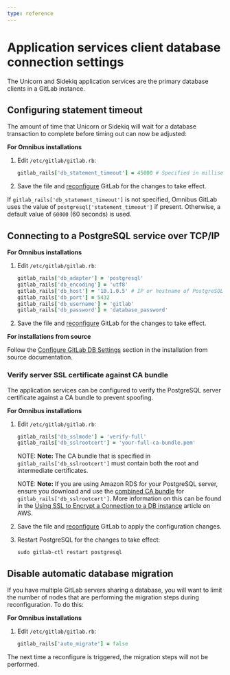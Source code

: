 ```yaml
---
type: reference
---
```


# Application services client database connection settings

The Unicorn and Sidekiq application services are the primary database clients
in a GitLab instance.

## Configuring statement timeout

The amount of time that Unicorn or Sidekiq will wait for a database transaction
to complete before timing out can now be adjusted:

**For Omnibus installations**

1. Edit `/etc/gitlab/gitlab.rb`:

   ```ruby
   gitlab_rails['db_statement_timeout'] = 45000 # Specified in milliseconds
   ```

1. Save the file and [reconfigure](../restart_gitlab.md#omnibus-gitlab-reconfigure)
   GitLab for the changes to take effect.

If `gitlab_rails['db_statement_timeout']` is not specified, Omnibus GitLab
uses the value of `postgresql['statement_timeout']` if present. Otherwise, a
default value of `60000` (60 seconds) is used.

## Connecting to a PostgreSQL service over TCP/IP

**For Omnibus installations**

1. Edit `/etc/gitlab/gitlab.rb`:

   ```ruby
   gitlab_rails['db_adapter'] = 'postgresql'
   gitlab_rails['db_encoding'] = 'utf8'
   gitlab_rails['db_host'] = '10.1.0.5' # IP or hostname of PostgreSQL server
   gitlab_rails['db_port'] = 5432
   gitlab_rails['db_username'] = 'gitlab'
   gitlab_rails['db_password'] = 'database_password'
   ```

1. Save the file and [reconfigure](../restart_gitlab.md#omnibus-gitlab-reconfigure)
   GitLab for the changes to take effect.

**For installations from source**

Follow the [Configure GitLab DB Settings](../install/installation.html#configure-gitlab-db-settings) section in the
installation from source documentation.

### Verify server SSL certificate against CA bundle

The application services can be configured to verify the PostgreSQL server
certificate against a CA bundle to prevent spoofing.

**For Omnibus installations**

1. Edit `/etc/gitlab/gitlab.rb`:

   ```ruby
   gitlab_rails['db_sslmode'] = 'verify-full'
   gitlab_rails['db_sslrootcert'] = 'your-full-ca-bundle.pem'
   ```

   NOTE: **Note:**
   The CA bundle that is specified in `gitlab_rails['db_sslrootcert']` must
   contain both the root and intermediate certificates.

   NOTE: **Note:**
   If you are using Amazon RDS for your PostgreSQL server, ensure you download
   and use the [combined CA bundle](https://s3.amazonaws.com/rds-downloads/rds-combined-ca-bundle.pem)
   for `gitlab_rails['db_sslrootcert']`. More information on this can be found
   in the [Using SSL to Encrypt a Connection to a DB instance](https://docs.aws.amazon.com/AmazonRDS/latest/UserGuide/UsingWithRDS.SSL.html)
   article on AWS.

1. Save the file and [reconfigure](../restart_gitlab.md#omnibus-gitlab-reconfigure)
   GitLab to apply the configuration changes.   

1. Restart PostgreSQL for the changes to take effect:

   ```shell
   sudo gitlab-ctl restart postgresql
   ```

## Disable automatic database migration

If you have multiple GitLab servers sharing a database, you will want to limit
the number of nodes that are performing the migration steps during
reconfiguration. To do this:

**For Omnibus installations**

1. Edit `/etc/gitlab/gitlab.rb`:

   ```ruby
   gitlab_rails['auto_migrate'] = false
   ```

The next time a reconfigure is triggered, the migration steps will not be
performed.
